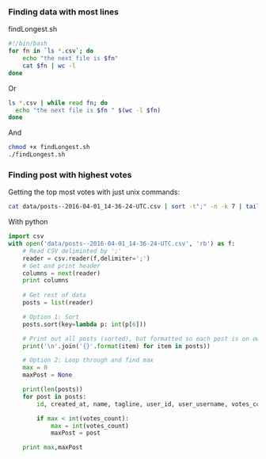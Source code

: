 
### Finding data with most lines

findLongest.sh
```bash
#!/bin/bash
for fn in `ls *.csv`; do
    echo "the next file is $fn"
    cat $fn | wc -l
done    
```

Or

```bash
ls *.csv | while read fn; do
  echo "the next file is $fn " $(wc -l $fn)
done
```

And

```bash
chmod +x findLongest.sh
./findLongest.sh
```

### Finding post with highest votes

Getting the top most votes with just unix commands:
```bash
cat data/posts--2016-04-01_14-36-24-UTC.csv | sort -t";" -n -k 7 | tail
```

With python  

```python
import csv
with open('data/posts--2016-04-01_14-36-24-UTC.csv', 'rb') as f:
	# Read CSV deliminted by ';'
	reader = csv.reader(f,delimiter=';')
	# Get and print header
	columns = next(reader)
	print columns
	
	# Get rest of data
	posts = list(reader)

	# Option 1: Sort
	posts.sort(key=lambda p: int(p[6]))

	# Print out all posts (sorted), but formatted so each post is on own newline.
	print('\n'.join('{}'.format(item) for item in posts))

	# Option 2: Loop through and find max
	max = 0
	maxPost = None

	print(len(posts))
	for post in posts:
		id, created_at, name, tagline, user_id, user_username, votes_count, comments_count, redirect_url, discussion_url = post

		if max < int(votes_count):
			max = int(votes_count)
			maxPost = post

	print max,maxPost
```


